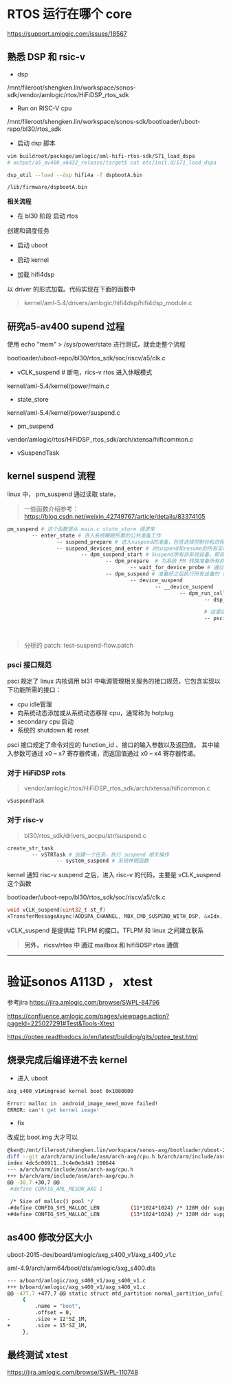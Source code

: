# RTOS 运行在哪个 core

https://support.amlogic.com/issues/18567

## 熟悉 DSP 和 rsic-v 

- dsp 

/mnt/fileroot/shengken.lin/workspace/sonos-sdk/vendor/amlogic/rtos/HiFiDSP_rtos_sdk

-  Run on RISC-V cpu

/mnt/fileroot/shengken.lin/workspace/sonos-sdk/bootloader/uboot-repo/bl30/rtos_sdk

- 启动 dsp 脚本

```sh
vim buildroot/package/amlogic/aml-hifi-rtos-sdk/S71_load_dspa
# output/a5_av400_a6432_release/target$ cat etc/init.d/S71_load_dspa

dsp_util --load --dsp hifi4a -f dspbootA.bin

/lib/firmware/dspbootA.bin
```

**相关流程**

- 在 bl30 阶段 启动 rtos

创建和调度任务

- 启动 uboot

- 启动 kernel

- 加载 hifi4dsp

以 driver 的形式加载。代码实现在下面的函数中

> kernel/aml-5.4/drivers/amlogic/hifi4dsp/hifi4dsp_module.c 

## 研究a5-av400 supend 过程

使用 echo "mem" > /sys/power/state 进行测试，就会走整个流程

bootloader/uboot-repo/bl30/rtos_sdk/soc/riscv/a5/clk.c  

- vCLK_suspend  # 断电，rics-v rtos 进入休眠模式


kernel/aml-5.4/kernel/power/main.c

- state_store

kernel/aml-5.4/kernel/power/suspend.c 

- pm_suspend

vendor/amlogic/rtos/HiFiDSP_rtos_sdk/arch/xtensa/hificommon.c      

- vSuspendTask


## kernel suspend 流程

linux 中， pm_suspend 通过读取 state，

> 一些函数介绍参考： https://blog.csdn.net/weixin_42749767/article/details/83374105

```sh
pm_suspend # 这个函数是从 main.c state_store 调进来
        -- enter_state # 进入系统睡眠所需的公共准备工作
                -- suspend_prepare # 进入suspend的准备，包含选择控制台和进程冻结，如果失败，则终止suspend
                -- suspend_devices_and_enter # 对suspend和resume的所有实际操作
                        -- dpm_suspend_start # Suspend所有非系统设备，即调用所有注册设备的suspend回调函数
                                -- dpm_prepare  # 为系统 PM 转换准备所有非 sysdev 设备。
                                        -- wait_for_device_probe # 通过一个 wait_event 通知 device 对应的 porbe
                                -- dpm_suspend # 准备好之后执行所有设备的 suspend 回调函数
                                        -- device_suspend
                                                -- __device_suspend
                                                        -- dpm_run_callback  # 调用设备的回调函数，包括des_suspend
                                                                -- dsp_suspend #在 drivers/amlogic/hifi4dsp/hifi4dsp_module.c suspend dsp rtos

                                                                # 这里会与 bl31 通信并 suspend risc-v rtos
                                                                -- psci_system_suspend_enter # 这个是psci_suspend_ops的成员，在 psci_init_system_suspend 函数中被回调
                                                                        -- cpu_suspend
                                                                                -- psci_system_suspend  #和 BootLoader 通信；drivers/firmware/psci/psci.c 
```

> 分析的 patch: test-suspend-flow.patch

### psci  接口规范

psci 规定了 linux 内核调用 bl31 中电源管理相关服务的接口规范，它包含实现以下功能所需的接口：

- cpu idle管理
- 向系统动态添加或从系统动态移除 cpu，通常称为 hotplug
- secondary cpu 启动
- 系统的 shutdown 和 reset

psci 接口规定了命令对应的 function_id 、接口的输入参数以及返回值。 其中输入参数可通过 x0 – x7 寄存器传递，而返回值通过 x0 – x4 寄存器传递。

### 对于 HiFiDSP rots

> vendor/amlogic/rtos/HiFiDSP_rtos_sdk/arch/xtensa/hificommon.c   

```sh
vSuspendTask 
```


### 对于 risc-v

> bl30/rtos_sdk/drivers_aocpu/str/suspend.c  

```sh
create_str_task
        -- vSTRTask # 创建一个任务，执行 suspend 相关操作
                -- system_suspend # 系统休眠函数

```

kernel 通知 risc-v suspend 之后，进入 risc-v 的代码，主要是 vCLK_suspend 这个函数

bootloader/uboot-repo/bl30/rtos_sdk/soc/riscv/a5/clk.c  

```c
void vCLK_suspend(uint32_t st_f) 
xTransferMessageAsync(AODSPA_CHANNEL, MBX_CMD_SUSPEND_WITH_DSP, &xIdx, 4);
```

vCLK_suspend 是提供给 TFLPM 的接口。TFLPM 和 linux 之间建立联系


> **另外， ricsv/rtos 中 通过 mailbox 和 hifi5DSP rtos 通信**


----

# 验证sonos A113D ， xtest

参考jira https://jira.amlogic.com/browse/SWPL-84796

https://confluence.amlogic.com/pages/viewpage.action?pageId=225027291#Test&Tools-Xtest

https://optee.readthedocs.io/en/latest/building/gits/optee_test.html


## 烧录完成后编译进不去 kernel

- 进入 uboot

```sh
axg_s400_v1#imgread kernel boot 0x1080000

Error: malloc in  android_image_need_move failed!
ERROR: can't get kernel image!
```

- fix

改成比 boot.img 大才可以

```sh
@ken@:/mnt/fileroot/shengken.lin/workspace/sonos-axg/bootloader/uboot-2015-dev$ git diff
diff --git a/arch/arm/include/asm/arch-axg/cpu.h b/arch/arm/include/asm/arch-axg/cpu.h
index 4dc5c06911..3c4e0e3d43 100644
--- a/arch/arm/include/asm/arch-axg/cpu.h
+++ b/arch/arm/include/asm/arch-axg/cpu.h
@@ -30,7 +30,7 @@
 #define CONFIG_AML_MESON_AXG 1
 
 /* Size of malloc() pool */
-#define CONFIG_SYS_MALLOC_LEN          (11*1024*1024) /* 128M ddr support max 11M malloc */
+#define CONFIG_SYS_MALLOC_LEN          (13*1024*1024) /* 128M ddr support max 11M malloc */
```

## as400 修改分区大小

uboot-2015-dev/board/amlogic/axg_s400_v1/axg_s400_v1.c 

aml-4.9/arch/arm64/boot/dts/amlogic/axg_s400.dts  

```sh
--- a/board/amlogic/axg_s400_v1/axg_s400_v1.c
+++ b/board/amlogic/axg_s400_v1/axg_s400_v1.c
@@ -477,7 +477,7 @@ static struct mtd_partition normal_partition_info[] = {
     {
         .name = "boot",
         .offset = 0,
-        .size = 12*SZ_1M,
+        .size = 15*SZ_1M,
     },
```

## 最终测试 xtest 

https://jira.amlogic.com/browse/SWPL-110748